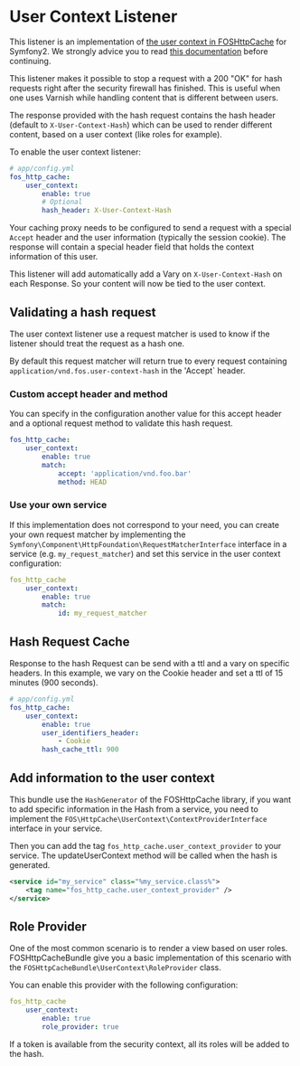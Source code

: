 # User Context Listener

This listener is an implementation of [the user context in FOSHttpCache](https://github.com/FriendsOfSymfony/FOSHttpCache/blob/master/doc/user-context.md)
for Symfony2. We strongly advice you to read [this documentation](https://github.com/FriendsOfSymfony/FOSHttpCache/blob/master/doc/user-context.md)
before continuing.

This listener makes it possible to stop a request with a 200 "OK" for hash
requests right after the security firewall has finished. This is useful when
one uses Varnish while handling content that is different between users.

The response provided with the hash request contains the hash header (default to
`X-User-Context-Hash`) which can be used to render different content, based on
a user context (like roles for example).

To enable the user context listener:

``` yaml
# app/config.yml
fos_http_cache:
    user_context:
        enable: true
        # Optional
        hash_header: X-User-Context-Hash
```

Your caching proxy needs to be configured to send a request with a special `Accept`
header and the user information (typically the session cookie). The response will
contain a special header field that holds the context information of this user.

This listener will add automatically add a Vary on `X-User-Context-Hash` on each Response.
So your content will now be tied to the user context.

## Validating a hash request

The user context listener use a request matcher is used to know if the listener
should treat the request as a hash one.

By default this request matcher will return true to every request containing
`application/vnd.fos.user-context-hash` in the 'Accept` header.

### Custom accept header and method

You can specify in the configuration another value for this accept header
and a optional request method to validate this hash request.

``` yaml
fos_http_cache:
    user_context:
        enable: true
        match:
            accept: 'application/vnd.foo.bar'
            method: HEAD
```

### Use your own service

If this implementation does not correspond to your need, you can create your own
request matcher by implementing the `Symfony\Component\HttpFoundation\RequestMatcherInterface`
interface in a service (e.g. `my_request_matcher`) and set this service in the
user context configuration:

``` yaml
fos_http_cache
    user_context:
        enable: true
        match:
            id: my_request_matcher
```

## Hash Request Cache

Response to the hash Request can be send with a ttl and a vary on specific headers.
In this example, we vary on the Cookie header and set a ttl of 15 minutes (900 seconds).

``` yaml
# app/config.yml
fos_http_cache:
    user_context:
        enable: true
        user_identifiers_header:
            - Cookie
        hash_cache_ttl: 900
```

## Add information to the user context

This bundle use the `HashGenerator` of the FOSHttpCache library, if you want to add
specific information in the Hash from a service, you need to implement the
`FOS\HttpCache\UserContext\ContextProviderInterface` interface in your service.

Then you can add the tag `fos_http_cache.user_context_provider` to your service. The
updateUserContext method will be called when the hash is generated.

``` xml
<service id="my_service" class="%my_service.class%">
    <tag name="fos_http_cache.user_context_provider" />
</service>
```

## Role Provider

One of the most common scenario is to render a view based on user roles.
FOSHttpCacheBundle give you a basic implementation of this scenario
with the `FOSHttpCacheBundle\UserContext\RoleProvider` class.

You can enable this provider with the following configuration:

``` yaml
fos_http_cache
    user_context:
        enable: true
        role_provider: true
```

If a token is available from the security context, all its roles will be added to the hash.
